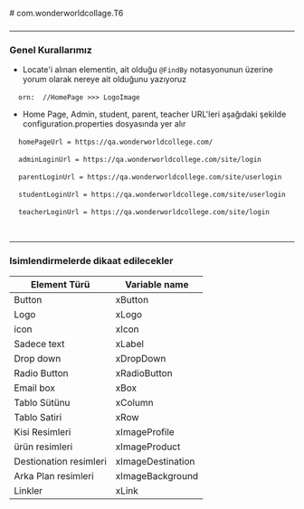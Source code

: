 
﻿# com.wonderworldcollage.T6
### 
***
### Genel Kurallarımız

* Locate'i alınan elementin, ait olduğu `@FindBy` notasyonunun üzerine yorum olarak nereye ait olduğunu yazıyoruz

&nbsp; &nbsp;   `orn:  //HomePage >>> LogoImage`

* Home Page, Admin, student, parent, teacher URL'leri aşağıdaki şekilde configuration.properties dosyasında yer alır

&nbsp; &nbsp;   `homePageUrl = https://qa.wonderworldcollege.com/`

&nbsp; &nbsp;   `adminLoginUrl = https://qa.wonderworldcollege.com/site/login`

&nbsp; &nbsp;   `parentLoginUrl = https://qa.wonderworldcollege.com/site/userlogin`

&nbsp; &nbsp;   `studentLoginUrl = https://qa.wonderworldcollege.com/site/userlogin`

&nbsp; &nbsp;   `teacherLoginUrl = https://qa.wonderworldcollege.com/site/login`

<br/>

***
### Isimlendirmelerde dikaat edilecekler

| Element Türü           | Variable name     |
|------------------------|-------------------|
| Button                 | xButton           |    
| Logo                   | xLogo             |
| icon                   | xIcon             |
| Sadece text            | xLabel            |
| Drop down              | xDropDown         |
| Radio Button           | xRadioButton      |
| Email box              | xBox              |
| Tablo Sütünu           | xColumn           |
| Tablo Satiri           | xRow              |
| Kisi Resimleri         | xImageProfile     |
| ürün resimleri         | xImageProduct     |
| Destionation resimleri | xImageDestination |
| Arka Plan resimleri | xImageBackground  |
| Linkler                | xLink             |